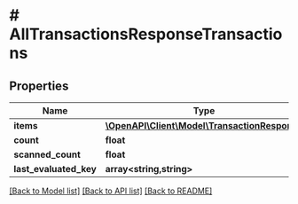 # # AllTransactionsResponseTransactions

## Properties

Name | Type | Description | Notes
------------ | ------------- | ------------- | -------------
**items** | [**\OpenAPI\Client\Model\TransactionResponse**](TransactionResponse.md) |  |
**count** | **float** |  |
**scanned_count** | **float** |  |
**last_evaluated_key** | **array<string,string>** |  |

[[Back to Model list]](../../README.md#models) [[Back to API list]](../../README.md#endpoints) [[Back to README]](../../README.md)
